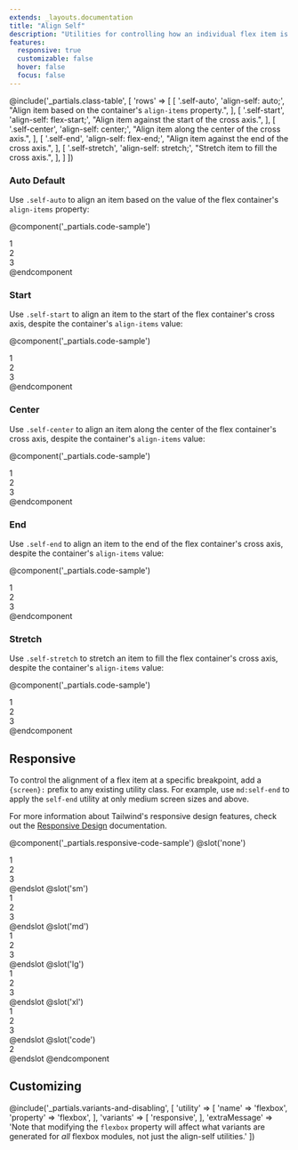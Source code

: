 ```yaml
---
extends: _layouts.documentation
title: "Align Self"
description: "Utilities for controlling how an individual flex item is positioned along its container's cross axis."
features:
  responsive: true
  customizable: false
  hover: false
  focus: false
---
```


@include('_partials.class-table', [
  'rows' => [
    [
      '.self-auto',
      'align-self: auto;',
      "Align item based on the container's <code>align-items</code> property.",
    ],
    [
      '.self-start',
      'align-self: flex-start;',
      "Align item against the start of the cross axis.",
    ],
    [
      '.self-center',
      'align-self: center;',
      "Align item along the center of the cross axis.",
    ],
    [
      '.self-end',
      'align-self: flex-end;',
      "Align item against the end of the cross axis.",
    ],
    [
      '.self-stretch',
      'align-self: stretch;',
      "Stretch item to fill the cross axis.",
    ],
  ]
])

### Auto <span class="ml-2 font-semibold text-slate-light text-sm uppercase tracking-wide">Default</span>

Use `.self-auto` to align an item based on the value of the flex container's `align-items` property:

@component('_partials.code-sample')
<div class="flex items-stretch bg-smoke-light h-24">
  <div class="flex-1 text-slate text-center bg-smoke px-4 py-2 m-2">1</div>
  <div class="self-auto flex-1 text-slate-dark text-center bg-smoke-dark px-4 py-2 m-2">2</div>
  <div class="flex-1 text-slate text-center bg-smoke px-4 py-2 m-2">3</div>
</div>
@endcomponent

### Start

Use `.self-start` to align an item to the start of the flex container's cross axis, despite the container's `align-items` value:

@component('_partials.code-sample')
<div class="flex items-stretch bg-smoke-light h-24">
  <div class="flex-1 text-slate text-center bg-smoke px-4 py-2 m-2">1</div>
  <div class="self-start flex-1 text-slate-dark text-center bg-smoke-dark px-4 py-2 m-2">2</div>
  <div class="flex-1 text-slate text-center bg-smoke px-4 py-2 m-2">3</div>
</div>
@endcomponent

### Center

Use `.self-center` to align an item along the center of the flex container's cross axis, despite the container's `align-items` value:

@component('_partials.code-sample')
<div class="flex items-stretch bg-smoke-light h-24">
  <div class="flex-1 text-slate text-center bg-smoke px-4 py-2 m-2">1</div>
  <div class="self-center flex-1 text-slate-dark text-center bg-smoke-dark px-4 py-2 m-2">2</div>
  <div class="flex-1 text-slate text-center bg-smoke px-4 py-2 m-2">3</div>
</div>
@endcomponent

### End

Use `.self-end` to align an item to the end of the flex container's cross axis, despite the container's `align-items` value:

@component('_partials.code-sample')
<div class="flex items-stretch bg-smoke-light h-24">
  <div class="flex-1 text-slate text-center bg-smoke px-4 py-2 m-2">1</div>
  <div class="self-end flex-1 text-slate-dark text-center bg-smoke-dark px-4 py-2 m-2">2</div>
  <div class="flex-1 text-slate text-center bg-smoke px-4 py-2 m-2">3</div>
</div>
@endcomponent

### Stretch

Use `.self-stretch` to stretch an item to fill the flex container's cross axis, despite the container's `align-items` value:

@component('_partials.code-sample')
<div class="flex items-start bg-smoke-light h-24">
  <div class="flex-1 text-slate text-center bg-smoke px-4 py-2 m-2">1</div>
  <div class="self-stretch flex-1 text-slate-dark text-center bg-smoke-dark px-4 py-2 m-2">2</div>
  <div class="flex-1 text-slate text-center bg-smoke px-4 py-2 m-2">3</div>
</div>
@endcomponent

## Responsive

To control the alignment of a flex item at a specific breakpoint, add a `{screen}:` prefix to any existing utility class. For example, use `md:self-end` to apply the `self-end` utility at only medium screen sizes and above.

For more information about Tailwind's responsive design features, check out the [Responsive Design](/docs/responsive-design) documentation.

@component('_partials.responsive-code-sample')
@slot('none')
<div class="flex items-stretch bg-smoke-light h-24">
  <div class="flex-1 text-slate text-center bg-smoke px-4 py-2 m-2">1</div>
  <div class="self-auto flex-1 text-slate-dark text-center bg-smoke-dark px-4 py-2 m-2">2</div>
  <div class="flex-1 text-slate text-center bg-smoke px-4 py-2 m-2">3</div>
</div>
@endslot
@slot('sm')
<div class="flex items-stretch bg-smoke-light h-24">
  <div class="flex-1 text-slate text-center bg-smoke px-4 py-2 m-2">1</div>
  <div class="self-start flex-1 text-slate-dark text-center bg-smoke-dark px-4 py-2 m-2">2</div>
  <div class="flex-1 text-slate text-center bg-smoke px-4 py-2 m-2">3</div>
</div>
@endslot
@slot('md')
<div class="flex items-stretch bg-smoke-light h-24">
  <div class="flex-1 text-slate text-center bg-smoke px-4 py-2 m-2">1</div>
  <div class="self-end flex-1 text-slate-dark text-center bg-smoke-dark px-4 py-2 m-2">2</div>
  <div class="flex-1 text-slate text-center bg-smoke px-4 py-2 m-2">3</div>
</div>
@endslot
@slot('lg')
<div class="flex items-stretch bg-smoke-light h-24">
  <div class="flex-1 text-slate text-center bg-smoke px-4 py-2 m-2">1</div>
  <div class="self-center flex-1 text-slate-dark text-center bg-smoke-dark px-4 py-2 m-2">2</div>
  <div class="flex-1 text-slate text-center bg-smoke px-4 py-2 m-2">3</div>
</div>
@endslot
@slot('xl')
<div class="flex items-stretch bg-smoke-light h-24">
  <div class="flex-1 text-slate text-center bg-smoke px-4 py-2 m-2">1</div>
  <div class="self-stretch flex-1 text-slate-dark text-center bg-smoke-dark px-4 py-2 m-2">2</div>
  <div class="flex-1 text-slate text-center bg-smoke px-4 py-2 m-2">3</div>
</div>
@endslot
@slot('code')
<div class="items-stretch ...">
  <!-- ... -->
  <div class="none:self-auto sm:self-start md:self-end lg:self-center xl:self-stretch ...">2</div>
  <!-- ... -->
</div>
@endslot
@endcomponent

## Customizing

@include('_partials.variants-and-disabling', [
    'utility' => [
        'name' => 'flexbox',
        'property' => 'flexbox',
    ],
    'variants' => [
        'responsive',
    ],
    'extraMessage' => 'Note that modifying the <code>flexbox</code> property will affect what variants are generated for <em>all</em> flexbox modules, not just the align-self utilities.'
])
